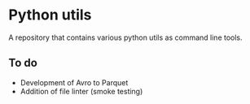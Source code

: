 # Python utils

A repository that contains various python utils as command line tools.

## To do

- Development of Avro to Parquet
- Addition of file linter (smoke testing)
